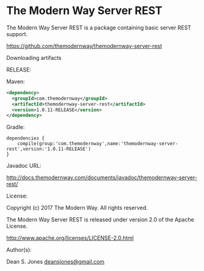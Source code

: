 The Modern Way Server REST
======

The Modern Way Server REST is a package containing basic server REST support.

https://github.com/themodernway/themodernway-server-rest

Downloading artifacts

RELEASE:

Maven:
```xml
<dependency>
  <groupId>com.themodernway</groupId>
  <artifactId>themodernway-server-rest</artifactId>
  <version>1.0.11-RELEASE</version>
</dependency>
```
Gradle:

```
dependencies {
    compile(group:'com.themodernway',name:'themodernway-server-rest',version:'1.0.11-RELEASE')
}
```
Javadoc URL:

http://docs.themodernway.com/documents/javadoc/themodernway-server-rest/

License:

Copyright (c) 2017 The Modern Way. All rights reserved.

The Modern Way Server REST is released under version 2.0 of the Apache License.

http://www.apache.org/licenses/LICENSE-2.0.html

Author(s):

Dean S. Jones
deansjones@gmail.com